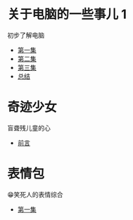 # 关于电脑的一些事儿 1
初步了解电脑
* [第一集](电脑.md)
* [第二集](电脑2.md)
* [第三集](电脑3.md)
* [总结](总结.md)

# 奇迹少女
盲聋残儿童的心
* [前言](前言.md)

# 表情包
😁笑死人的表情综合
* [第一集](emoji.md)
